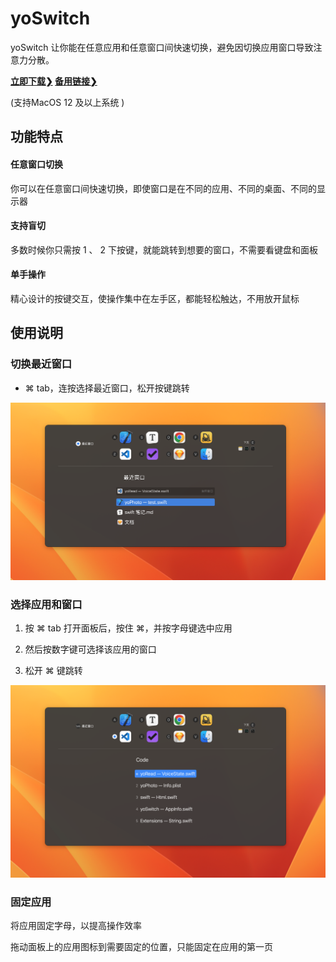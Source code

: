 # yoSwitch

yoSwitch 让你能在任意应用和任意窗口间快速切换，避免因切换应用窗口导致注意力分散。

**[立即下载❯](https://gitee.com/yoodu/yoSwitch/releases/)           [备用链接❯](https://github.com/yoodu/yoSwitch/releases/latest/yoSwitch.dmg)**

(支持MacOS 12 及以上系统 ) 



## 功能特点

#### 任意窗口切换

你可以在任意窗口间快速切换，即使窗口是在不同的应用、不同的桌面、不同的显示器

#### 支持盲切

多数时候你只需按 1 、 2 下按键，就能跳转到想要的窗口，不需要看键盘和面板

#### 单手操作

精心设计的按键交互，使操作集中在左手区，都能轻松触达，不用放开鼠标



## 使用说明

### 切换最近窗口

- ⌘ tab，连按选择最近窗口，松开按键跳转

![最近窗口](./image/最近窗口.png)



### 选择应用和窗口

1. 按 ⌘ tab 打开面板后，按住 ⌘，并按字母键选中应用

2. 然后按数字键可选择该应用的窗口

3. 松开 ⌘ 键跳转

![应用窗口](./image/应用窗口.png)



### 固定应用

将应用固定字母，以提高操作效率

拖动面板上的应用图标到需要固定的位置，只能固定在应用的第一页

